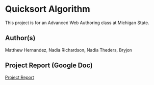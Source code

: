 # Quicksort Algorithm
This project is for an Advanced Web Authoring class at Michigan State. 

## Author(s)
Matthew Hernandez, Nadia Richardson, Nadia Theders, Bryjon

## Project Report (Google Doc)
[Project Report](https://docs.google.com/document/d/1Byyn8U4BVkK1qXhGWSrT0DhAbDk8De-2MLxynQ33qtA/edit?usp=sharing)
